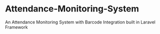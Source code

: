 # Attendance-Monitoring-System
An Attendance Monitoring System with Barcode Integration built in Laravel Framework

